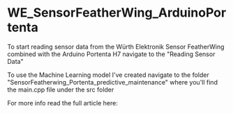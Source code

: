 # WE_SensorFeatherWing_ArduinoPortenta

To start reading sensor data from the Würth Elektronik Sensor FeatherWing combined with the Arduino Portenta H7 navigate to the "Reading Sensor Data"

To use the Machine Learning model I've created navigate to the folder "SensorFeatherwing_Portenta_predictive_maintenance" where you'll find the main.cpp file under the src folder

For more info read the full article here: 
